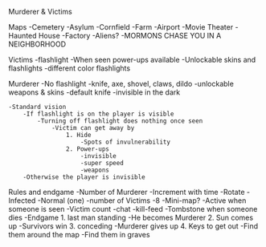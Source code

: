 Murderer & Victims

Maps
    -Cemetery
    -Asylum
    -Cornfield
    -Farm
    -Airport
    -Movie Theater
    -Haunted House
    -Factory
    -Aliens?
    -MORMONS CHASE YOU IN A NEIGHBORHOOD

Victims
    -flashlight
    -When seen power-ups available
    -Unlockable skins and flashlights
        -different color flashlights


Murderer
    -No flashlight
    -knife, axe, shovel, claws, dildo
        -unlockable weapons & skins
            -default knife
    -invisible in the dark
    <!-- -advantage
        1. Faster speed
            -
        2. Night vision -->

    -Standard vision
        -If flashlight is on the player is visible
            -Turning off flashlight does nothing once seen
                -Victim can get away by
                    1. Hide
                        -Spots of invulnerability
                    2. Power-ups
                        -invisible
                        -super speed
                        -weapons
        -Otherwise the player is invisible

Rules and endgame
    -Number of Murderer
        -Increment with time
        -Rotate
        -Infected
        -Normal (one)
    -number of Victims
        -8
    -Mini-map?
        -Active when someone is seen
    -Victim count
    -chat
    -kill-feed
    -Tombstone when someone dies
    -Endgame
        1. last man standing
            -He becomes Murderer
        2. Sun comes up
            -Survivors win
        3. conceding
            -Murderer gives up
        4. Keys to get out
            -Find them around the map
            -Find them in graves
